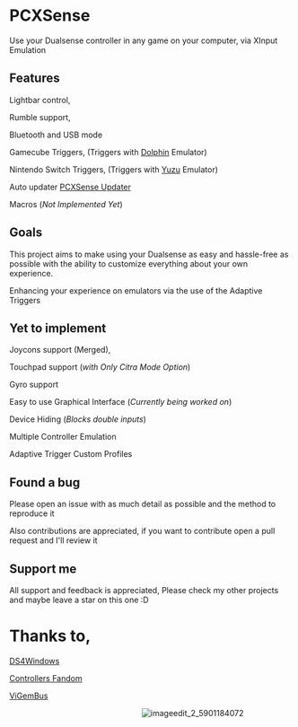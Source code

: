 # PCXSense



Use your Dualsense controller in any game on your computer, via XInput Emulation

## Features


Lightbar control,

Rumble support,

Bluetooth and USB mode

Gamecube Triggers, (Triggers with [Dolphin](https://pt.dolphin-emu.org/) Emulator)

Nintendo Switch Triggers, (Triggers with [Yuzu](https://yuzu-emu.org/) Emulator)

Auto updater [PCXSense Updater](https://github.com/Denellyne/PCXSense-Updater)

Macros (*Not Implemented Yet*)

## Goals

This project aims to make using your Dualsense as easy and hassle-free as possible with the ability to customize everything about your own experience.

Enhancing your experience on emulators via the use of the Adaptive Triggers

## Yet to implement

Joycons support (Merged),

Touchpad support (*with Only Citra Mode Option*)

Gyro support

Easy to use Graphical Interface (*Currently being worked on*)

Device Hiding (*Blocks double inputs*)

Multiple Controller Emulation

Adaptive Trigger Custom Profiles

## Found a bug

Please open an issue with as much detail as possible and the method to reproduce it

Also contributions are appreciated, if you want to contribute open a pull request  and I'll review it


## Support me

All support and feedback is appreciated,
Please check my other projects and maybe leave a star on this one :D


# Thanks to,

[DS4Windows](https://github.com/Ryochan7/DS4Windows)


[Controllers Fandom](https://controllers.fandom.com/wiki/Sony_DualSense)


[ViGemBus](https://github.com/nefarius/ViGEmBus)

    
⠀⠀⠀⠀⠀⠀⠀⠀⠀⠀⠀⠀⠀⠀⠀⠀⠀⠀⠀⠀⠀⠀⠀![imageedit_2_5901184072](https://github.com/Denellyne/DualSenseToXInput/assets/56112881/cdc5cd29-2a96-4e4b-afaf-6bf4f5e66a9d)

